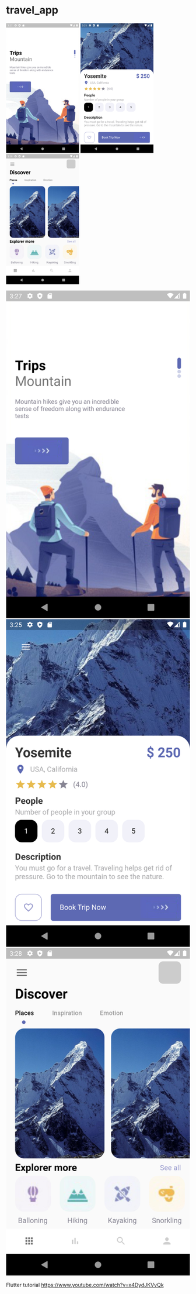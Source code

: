 # travel_app

<p float="left">
  <img src="https://raw.githubusercontent.com/mariobischoff/flutter-travel-app/main/screen_pictures/Screenshot_1655490476.png" width="200" />
  <img src="https://raw.githubusercontent.com/mariobischoff/flutter-travel-app/main/screen_pictures/Screenshot_1655490310.png" width="200" /> 
  <img src="https://raw.githubusercontent.com/mariobischoff/flutter-travel-app/main/screen_pictures/Screenshot_1655490490.png" width="200" />
</p>

![WelcomePage](https://raw.githubusercontent.com/mariobischoff/flutter-travel-app/main/screen_pictures/Screenshot_1655490476.png)
![DetailPage](https://raw.githubusercontent.com/mariobischoff/flutter-travel-app/main/screen_pictures/Screenshot_1655490310.png)
![MainPage](https://raw.githubusercontent.com/mariobischoff/flutter-travel-app/main/screen_pictures/Screenshot_1655490490.png)


Flutter tutorial https://www.youtube.com/watch?v=x4DydJKVvQk
